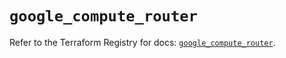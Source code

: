 # `google_compute_router`

Refer to the Terraform Registry for docs: [`google_compute_router`](https://registry.terraform.io/providers/hashicorp/google/5.18.0/docs/resources/compute_router).
